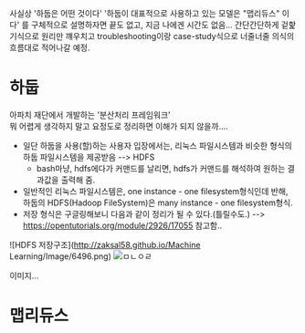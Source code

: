 사실상 '하둡은 어떤 것이다'
'하둡이 대표적으로 사용하고 있는 모델은 "맵리듀스" 이다' 를 구체적으로 설명하자면 끝도 없고, 지금 나에겐 시간도 없음...
간단간단하게 겉핥기식으로 원리만 꺠우치고 troubleshooting이랑 case-study식으로 너줄너줄 의식의 흐름대로 적어나갈 예정.


# 하둡
아파치 재단에서 개발하는 '분산처리 프레임워크'  
뭐 어렵게 생각하지 말고 요정도로 정리하면 이해가 되지 않을까....
- 일단 하둡을 사용(할)하는 사용자 입장에서는, 리눅스 파일시스템과 비슷한 형식의 하둡 파일시스템을 제공받음 --> HDFS
  - bash마냥, hdfs에다가 커맨드를 날리면, hdfs가 커맨드를 해석하여 원하는 결과값을 출력해 줌.
- 일반적인 리눅스 파일시스템은, one instance - one filesystem형식인데 반해, 하둡의 HDFS(Hadoop FileSystem)은
  many instance - one filesystem형식.
- 저장 형식은 구글링해보니 다음과 같이 정리가 될 수 있다.(틀릴수도.) --> https://opentutorials.org/module/2926/17055 참고함..  

![HDFS 저장구조](http://zaksal58.github.io/Machine Learning/Image/6496.png)
![ㅁㄴㅇㄹ](http://cfile24.uf.tistory.com/image/2444873B57E257821FA2AE)

이미지...



# 맵리듀스


